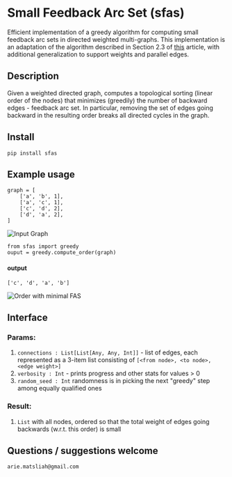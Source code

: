 # Small Feedback Arc Set (sfas)
Efficient implementation of a greedy algorithm for computing small feedback arc sets in directed weighted multi-graphs.
This implementation is an adaptation of the algorithm described in Section 2.3 of [this](http://www.vldb.org/pvldb/vol10/p133-simpson.pdf) article, with additional generalization to support weights and parallel edges.
## Description
Given a weighted directed graph, computes a topological sorting (linear order of the nodes) that minimizes (greedily) the number of backward edges - feedback arc set.
In particular, removing the set of edges going backward in the resulting order breaks all directed cycles in the graph.
## Install
`pip install sfas`
## Example usage
```
graph = [
    ['a', 'b', 1],
    ['a', 'c', 1],
    ['c', 'd', 2],
    ['d', 'a', 2],
]
```
![Input Graph](https://github.com/ariematsliah-princeton/sfas/raw/main/static/ex_graph_orig.png)
```
from sfas import greedy
ouput = greedy.compute_order(graph)
```
#### output
```
['c', 'd', 'a', 'b']
```
![Order with minimal FAS](https://github.com/ariematsliah-princeton/sfas/raw/main/static/ex_graph_sfas.png)
## Interface
### Params:
1. `connections : List[List[Any, Any, Int]]` - list of edges, each represented as a 3-item list consisting of `[<from node>, <to node>, <edge weight>]`
1. `verbosity : Int` - prints progress and other stats for values > 0
1. `random_seed : Int` randomness is in picking the next "greedy" step among equally qualified ones
### Result:
1. `List` with all nodes, ordered so that the total weight of edges going backwards (w.r.t. this order) is small
## Questions / suggestions welcome
`arie.matsliah@gmail.com`